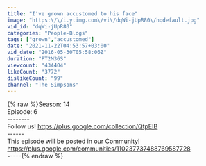 ```yaml
---
title: "I've grown accustomed to his face"
image: "https:\/\/i.ytimg.com\/vi\/dqWi-jUpR80\/hqdefault.jpg"
vid_id: "dqWi-jUpR80"
categories: "People-Blogs"
tags: ["grown","accustomed"]
date: "2021-11-22T04:53:57+03:00"
vid_date: "2016-05-30T05:58:06Z"
duration: "PT2M36S"
viewcount: "434404"
likeCount: "3772"
dislikeCount: "99"
channel: "The Simpsons"
---
```

{% raw %}Season: 14<br />Episode: 6<br />--------<br />Follow us! <a rel="nofollow" target="blank" href="https://plus.google.com/collection/QtpEIB">https://plus.google.com/collection/QtpEIB</a><br />------<br />This episode will be posted in our Community! <br /><a rel="nofollow" target="blank" href="https://plus.google.com/communities/110237737488769587728">https://plus.google.com/communities/110237737488769587728</a><br />-----{% endraw %}
